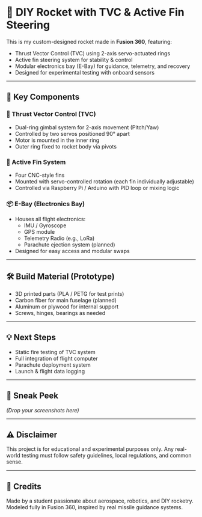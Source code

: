 # 🚀 DIY Rocket with TVC & Active Fin Steering

This is my custom-designed rocket made in **Fusion 360**, featuring:

- Thrust Vector Control (TVC) using 2-axis servo-actuated rings
- Active fin steering system for stability & control
- Modular electronics bay (E-Bay) for guidance, telemetry, and recovery
- Designed for experimental testing with onboard sensors

---

## 🧩 Key Components

### 🔄 Thrust Vector Control (TVC)
- Dual-ring gimbal system for 2-axis movement (Pitch/Yaw)
- Controlled by two servos positioned 90° apart
- Motor is mounted in the inner ring
- Outer ring fixed to rocket body via pivots

### 🦾 Active Fin System
- Four CNC-style fins
- Mounted with servo-controlled rotation (each fin individually adjustable)
- Controlled via Raspberry Pi / Arduino with PID loop or mixing logic

### 📦 E-Bay (Electronics Bay)
- Houses all flight electronics:
  - IMU / Gyroscope
  - GPS module
  - Telemetry Radio (e.g., LoRa)
  - Parachute ejection system (planned)
- Designed for easy access and modular swaps

---

## 🛠️ Build Material (Prototype)
- 3D printed parts (PLA / PETG for test prints)
- Carbon fiber for main fuselage (planned)
- Aluminum or plywood for internal support
- Screws, hinges, bearings as needed

---

## 💡 Next Steps
- Static fire testing of TVC system
- Full integration of flight computer
- Parachute deployment system
- Launch & flight data logging

---

## 📸 Sneak Peek
*(Drop your screenshots here)*

---

## ⚠️ Disclaimer
This project is for educational and experimental purposes only. Any real-world testing must follow safety guidelines, local regulations, and common sense.

---

## 💬 Credits
Made by a student passionate about aerospace, robotics, and DIY rocketry.  
Modeled fully in Fusion 360, inspired by real missile guidance systems.


